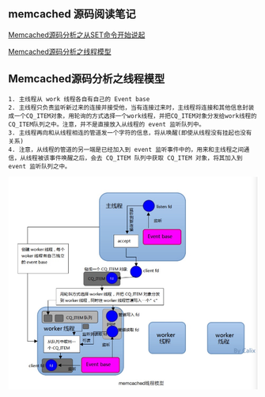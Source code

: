 memcached 源码阅读笔记
-------------
	
[Memcached源码分析之从SET命令开始说起](http://calixwu.com/2016/11/memcached-yuanmafenxi-from-set.html)

[Memcached源码分析之线程模型](http://calixwu.com/2014/11/memcached-yuanmafenxi-xianchengmoxing.html)


## Memcached源码分析之线程模型

	1. 主线程从 work 线程各自有自己的 Event base
	2. 主线程只负责监听新过来的连接并接受他，当有连接过来时，主线程将连接和其他信息封装成一个CQ_ITEM对象，用轮询的方式选择一个work线程，并把CQ_ITEM对象分发给work线程的CQ_ITEM队列之中。注意，并不是直接放入从线程的 event 监听队列中。
	3. 主线程再向和从线程相连的管道发一个字符的信息，将从唤醒(即使从线程没有挂起也没有关系)
	4. 注意，从线程的管道的另一端是已经加入到 event 监听事件中的，用来和主线程之间通信，从线程被该事件唤醒之后，会去 CQ_ITEM 队列中获取 CQ_ITEM 对象，将其加入到 event 监听队列之中。
	
![分布式 memcached](/img/memcached_thread_model.png)
